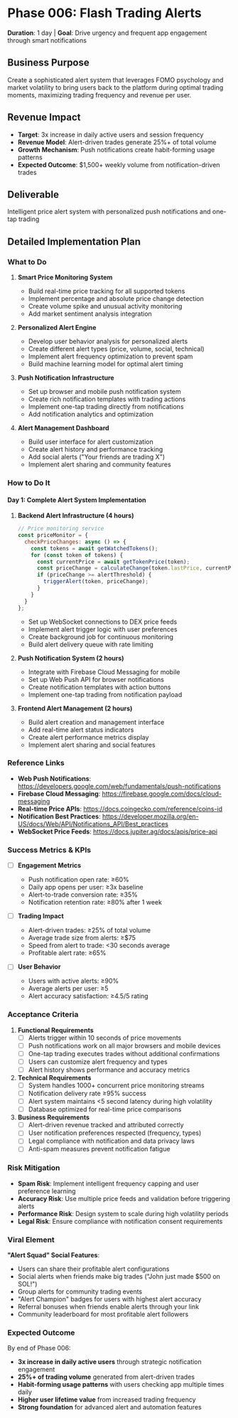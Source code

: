 # Phase 006: Flash Trading Alerts
**Duration**: 1 day | **Goal**: Drive urgency and frequent app engagement through smart notifications

## Business Purpose
Create a sophisticated alert system that leverages FOMO psychology and market volatility to bring users back to the platform during optimal trading moments, maximizing trading frequency and revenue per user.

## Revenue Impact
- **Target**: 3x increase in daily active users and session frequency
- **Revenue Model**: Alert-driven trades generate 25%+ of total volume
- **Growth Mechanism**: Push notifications create habit-forming usage patterns
- **Expected Outcome**: $1,500+ weekly volume from notification-driven trades

## Deliverable
Intelligent price alert system with personalized push notifications and one-tap trading

## Detailed Implementation Plan

### What to Do
1. **Smart Price Monitoring System**
   - Build real-time price tracking for all supported tokens
   - Implement percentage and absolute price change detection
   - Create volume spike and unusual activity monitoring
   - Add market sentiment analysis integration

2. **Personalized Alert Engine**
   - Develop user behavior analysis for personalized alerts
   - Create different alert types (price, volume, social, technical)
   - Implement alert frequency optimization to prevent spam
   - Build machine learning model for optimal alert timing

3. **Push Notification Infrastructure**
   - Set up browser and mobile push notification system
   - Create rich notification templates with trading actions
   - Implement one-tap trading directly from notifications
   - Add notification analytics and optimization

4. **Alert Management Dashboard**
   - Build user interface for alert customization
   - Create alert history and performance tracking
   - Add social alerts ("Your friends are trading X")
   - Implement alert sharing and community features

### How to Do It

#### Day 1: Complete Alert System Implementation
1. **Backend Alert Infrastructure (4 hours)**
   ```javascript
   // Price monitoring service
   const priceMonitor = {
     checkPriceChanges: async () => {
       const tokens = await getWatchedTokens();
       for (const token of tokens) {
         const currentPrice = await getTokenPrice(token);
         const priceChange = calculateChange(token.lastPrice, currentPrice);
         if (priceChange >= alertThreshold) {
           triggerAlert(token, priceChange);
         }
       }
     }
   };
   ```
   - Set up WebSocket connections to DEX price feeds
   - Implement alert trigger logic with user preferences
   - Create background job for continuous monitoring
   - Build alert delivery queue with rate limiting

2. **Push Notification System (2 hours)**
   - Integrate with Firebase Cloud Messaging for mobile
   - Set up Web Push API for browser notifications
   - Create notification templates with action buttons
   - Implement one-tap trading from notification payload

3. **Frontend Alert Management (2 hours)**
   - Build alert creation and management interface
   - Add real-time alert status indicators
   - Create alert performance metrics display
   - Implement alert sharing and social features

### Reference Links
- **Web Push Notifications**: https://developers.google.com/web/fundamentals/push-notifications
- **Firebase Cloud Messaging**: https://firebase.google.com/docs/cloud-messaging
- **Real-time Price APIs**: https://docs.coingecko.com/reference/coins-id
- **Notification Best Practices**: https://developer.mozilla.org/en-US/docs/Web/API/Notifications_API/Best_practices
- **WebSocket Price Feeds**: https://docs.jupiter.ag/docs/apis/price-api

### Success Metrics & KPIs
- [ ] **Engagement Metrics**
  - Push notification open rate: ≥60%
  - Daily app opens per user: ≥3x baseline
  - Alert-to-trade conversion rate: ≥35%
  - Notification retention rate: ≥80% after 1 week

- [ ] **Trading Impact**
  - Alert-driven trades: ≥25% of total volume
  - Average trade size from alerts: ≥$75
  - Speed from alert to trade: <30 seconds average
  - Profitable alert rate: ≥65%

- [ ] **User Behavior**
  - Users with active alerts: ≥90%
  - Average alerts per user: ≥5
  - Alert accuracy satisfaction: ≥4.5/5 rating

### Acceptance Criteria
1. **Functional Requirements**
   - [ ] Alerts trigger within 10 seconds of price movements
   - [ ] Push notifications work on all major browsers and mobile devices
   - [ ] One-tap trading executes trades without additional confirmations
   - [ ] Users can customize alert frequency and types
   - [ ] Alert history shows performance and accuracy metrics

2. **Technical Requirements**
   - [ ] System handles 1000+ concurrent price monitoring streams
   - [ ] Notification delivery rate ≥95% success
   - [ ] Alert system maintains <5 second latency during high volatility
   - [ ] Database optimized for real-time price comparisons

3. **Business Requirements**
   - [ ] Alert-driven revenue tracked and attributed correctly
   - [ ] User notification preferences respected (frequency, types)
   - [ ] Legal compliance with notification and data privacy laws
   - [ ] Anti-spam measures prevent notification fatigue

### Risk Mitigation
- **Spam Risk**: Implement intelligent frequency capping and user preference learning
- **Accuracy Risk**: Use multiple price feeds and validation before triggering alerts
- **Performance Risk**: Design system to scale during high volatility periods
- **Legal Risk**: Ensure compliance with notification consent requirements

### Viral Element
**"Alert Squad" Social Features**:
- Users can share their profitable alert configurations
- Social alerts when friends make big trades ("John just made $500 on SOL!")
- Group alerts for community trading events
- "Alert Champion" badges for users with highest alert accuracy
- Referral bonuses when friends enable alerts through your link
- Community leaderboard for most profitable alert followers

### Expected Outcome
By end of Phase 006:
- **3x increase in daily active users** through strategic notification engagement
- **25%+ of trading volume** generated from alert-driven trades
- **Habit-forming usage patterns** with users checking app multiple times daily
- **Higher user lifetime value** from increased trading frequency
- **Strong foundation** for advanced alert and automation features